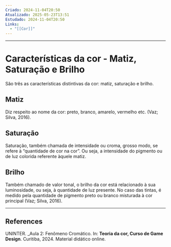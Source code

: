 ```yaml
---
Criado: 2024-11-04T20:50
Atualizado: 2025-05-23T13:51
Estudado: 2024-11-04T20:50
Links:
  - "[[Cor]]"
---
```

---
# Características da cor - Matiz, Saturação e Brilho

São três as características distintivas da cor: matiz, saturação e brilho.
## Matiz

Diz respeito ao nome da cor: preto, branco, amarelo, vermelho etc. (Vaz; Silva, 2016).
## Saturação

Saturação, também chamada de intensidade ou croma, grosso modo, se refere à “quantidade de cor na cor”. Ou seja, a intensidade do pigmento ou de luz colorida referente àquele matiz.
## Brilho

Também chamado de valor tonal, o brilho da cor está relacionado à sua luminosidade, ou seja, à quantidade de luz presente. No caso das tintas, é medido pela quantidade de pigmento preto ou branco misturada à cor principal (Vaz; Silva, 2016).

---

## References

UNINTER.  _Aula 2: Fenômeno Cromático. In: **Teoria da cor, Curso de Game Design**. Curitiba, 2024. Material didático online.